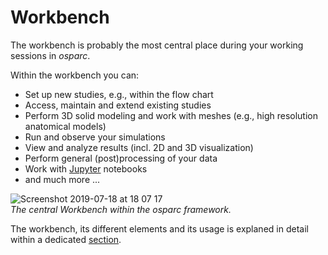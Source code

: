 # Workbench

The workbench is probably the most central place during your working sessions in *osparc*.

Within the workbench you can:

* Set up new studies, e.g., within the flow chart
* Access, maintain and extend existing studies
* Perform 3D solid modeling and work with meshes (e.g., high resolution anatomical models)
* Run and observe your simulations
* View and analyze results (incl. 2D and 3D visualization)
* Perform general (post)processing of your data
* Work with [Jupyter](https://jupyter.org/) notebooks
* and much more ...

![Screenshot 2019-07-18 at 18 07 17](https://user-images.githubusercontent.com/32800795/61473588-f6a17900-a986-11e9-8840-a3d19c2ac2c9.png)<br/>
*The central Workbench within the *osparc* framework.*

The workbench, its different elements and its usage is explaned in detail within a dedicated [section](/docs/platform_introduction/workbench/navigation.md).
